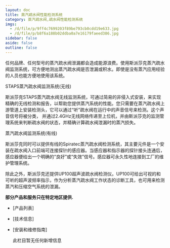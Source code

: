 ```yaml
---
layout: doc
title: 蒸汽疏水阀性能检测系统
category: 蒸汽疏水阀,疏水阀性能检测系统
imgs:
  - /d/file/p/9ff4c7699203f89be793cb0cdd19e633.jpg
  - /d/file/p/b8f6a188b02ddba0a7e16179faeed386.jpg
sidebar: false
aside: false
outline: false
---
```


任何品牌、任何型号的蒸汽疏水阀泄漏都会造成能源浪费。使用斯派莎克蒸汽疏水阀监测系统，可方便地测出蒸汽疏水阀是否泄漏或积水。即使是没有蒸汽应用经验的人员也能方便地使用该系统。

STAPS蒸汽疏水阀监测系统(无线)

斯派莎克STAPS蒸汽疏水阀无线监测系统，可通过简易的非侵入式安装，来实现精确的无线检测和报告，以帮助您提供蒸汽系统的性能。您只需要在蒸汽疏水阀上游管道上安装检测头，它可以通过“听”疏水阀在运行中的声音信号来检测。这个声音信号将被分类， 并通过2.4GHz无线网络传递至上位机，并由斯派莎克的监测管理系统来判断疏水阀的状态，并精确计算疏水阀泄漏时的蒸汽损失。

蒸汽疏水阀监测系统(有线)

斯派莎克同时可以提供有线的Spiratec蒸汽疏水阀检测系统，其主要元件是一个安装在疏水阀入口前端可连接探针的感应器。当感应器和指示器的探针接头连通后，感应器便给出一个明确的“良好”或“失效”信号。感应器可永久性地连接到工厂的维护管理系统。

除此之外，斯派莎克还提供UP100超声波疏水阀检测仪。UP100可给出可视的和可听的超声波频率指示，作为分析蒸汽疏水阀工作状态的诊断工具，也可用来检测蒸汽和压缩空气系统的泄漏。

**部分产品和服务只在特定地区提供.**

- [产品列表]
- [技术信息]
- [安装和维修指南]

  此栏目暂无任何新增信息
